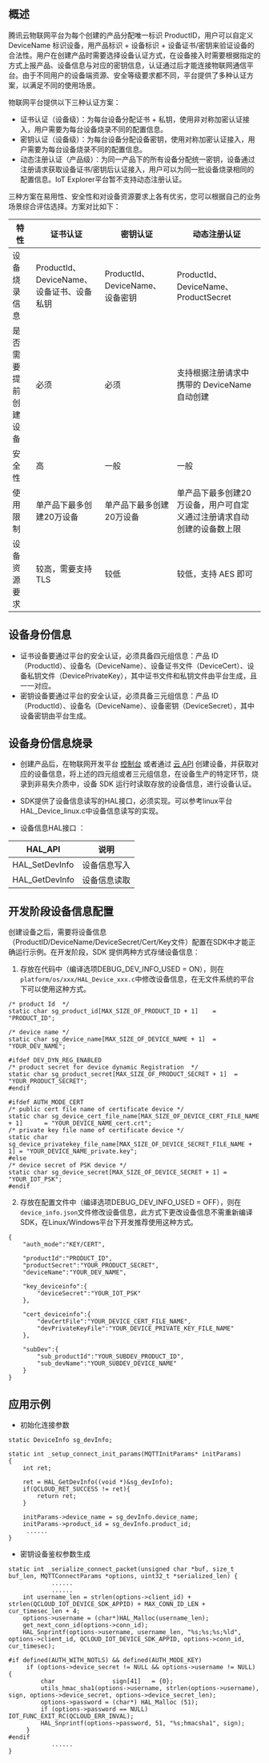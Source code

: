 ## 概述

腾讯云物联网平台为每个创建的产品分配唯一标识 ProductID，用户可以自定义 DeviceName 标识设备，用产品标识 + 设备标识 + 设备证书/密钥来验证设备的合法性。用户在创建产品时需要选择设备认证方式，在设备接入时需要根据指定的方式上报产品、设备信息与对应的密钥信息，认证通过后才能连接物联网通信平台。由于不同用户的设备端资源、安全等级要求都不同，平台提供了多种认证方案，以满足不同的使用场景。

物联网平台提供以下三种认证方案：
- 证书认证（设备级）：为每台设备分配证书 + 私钥，使用非对称加密认证接入，用户需要为每台设备烧录不同的配置信息。
- 密钥认证（设备级）：为每台设备分配设备密钥，使用对称加密认证接入，用户需要为每台设备烧录不同的配置信息。
- 动态注册认证（产品级）：为同一产品下的所有设备分配统一密钥，设备通过注册请求获取设备证书/密钥后认证接入，用户可以为同一批设备烧录相同的配置信息。IoT Explorer平台暂不支持动态注册认证。

三种方案在易用性、安全性和对设备资源要求上各有优劣，您可以根据自己的业务场景综合评估选择。方案对比如下：

| 特性 | 证书认证 |密钥认证| 动态注册认证|
|--------|--------|--------|--------|
|  设备烧录信息    | ProductId、DeviceName、<br>设备证书、设备私钥| ProductId、DeviceName、设备密钥      |ProductId、DeviceName、ProductSecret|
|  是否需要提前创建设备     |   必须|  必须     |支持根据注册请求中携带的 DeviceName 自动创建|
|  安全性     |     高 |  一般     | 一般 |
|  使用限制      |    单产品下最多创建20万设备|   单产品下最多创建20万设备     | 单产品下最多创建20万设备，用户可自定义通过注册请求自动创建的设备数上限|
|  设备资源要求     |    较高，需要支持 TLS|  较低     |较低，支持 AES 即可|

## 设备身份信息
 - 证书设备要通过平台的安全认证，必须具备四元组信息：产品 ID（ProductId）、设备名（DeviceName）、设备证书文件（DeviceCert）、设备私钥文件（DevicePrivateKey），其中证书文件和私钥文件由平台生成，且一一对应。
 - 密钥设备要通过平台的安全认证，必须具备三元组信息：产品 ID（ProductId）、设备名（DeviceName）、设备密钥（DeviceSecret），其中设备密钥由平台生成。

## 设备身份信息烧录
- 创建产品后，在物联网开发平台 [控制台](https://console.cloud.tencent.com/iotexplorer) 或者通过 [云 API](https://cloud.tencent.com/document/product/1081/37178) 创建设备，并获取对应的设备信息，将上述的四元组或者三元组信息，在设备生产的特定环节，烧录到非易失介质中，设备 SDK 运行时读取存放的设备信息，进行设备认证。

- SDK提供了设备信息读写的HAL接口，必须实现。可以参考linux平台HAL_Device_linux.c中设备信息读写的实现。

- 设备信息HAL接口 ：

| HAL_API                            | 说明                                 |
| -----------------------------------| ----------------------------------  |
| HAL_SetDevInfo                  	| 设备信息写入    |
| HAL_GetDevInfo                   	| 设备信息读取    |

## 开发阶段设备信息配置

创建设备之后，需要将设备信息（ProductID/DeviceName/DeviceSecret/Cert/Key文件）配置在SDK中才能正确运行示例。在开发阶段，SDK 提供两种方式存储设备信息：
1. 存放在代码中（编译选项DEBUG_DEV_INFO_USED = ON），则在`platform/os/xxx/HAL_Device_xxx.c`中修改设备信息，在无文件系统的平台下可以使用这种方式。
```
/* product Id  */
static char sg_product_id[MAX_SIZE_OF_PRODUCT_ID + 1]	 = "PRODUCT_ID";

/* device name */
static char sg_device_name[MAX_SIZE_OF_DEVICE_NAME + 1]  = "YOUR_DEV_NAME";

#ifdef DEV_DYN_REG_ENABLED
/* product secret for device dynamic Registration  */
static char sg_product_secret[MAX_SIZE_OF_PRODUCT_SECRET + 1]  = "YOUR_PRODUCT_SECRET";
#endif

#ifdef AUTH_MODE_CERT
/* public cert file name of certificate device */
static char sg_device_cert_file_name[MAX_SIZE_OF_DEVICE_CERT_FILE_NAME + 1]      = "YOUR_DEVICE_NAME_cert.crt";
/* private key file name of certificate device */
static char sg_device_privatekey_file_name[MAX_SIZE_OF_DEVICE_SECRET_FILE_NAME + 1] = "YOUR_DEVICE_NAME_private.key";
#else
/* device secret of PSK device */
static char sg_device_secret[MAX_SIZE_OF_DEVICE_SECRET + 1] = "YOUR_IOT_PSK";
#endif
```

2. 存放在配置文件中（编译选项DEBUG_DEV_INFO_USED = OFF），则在`device_info.json`文件修改设备信息，此方式下更改设备信息不需重新编译SDK，在Linux/Windows平台下开发推荐使用这种方式。
```
{
    "auth_mode":"KEY/CERT",

    "productId":"PRODUCT_ID",
    "productSecret":"YOUR_PRODUCT_SECRET",
    "deviceName":"YOUR_DEV_NAME",

    "key_deviceinfo":{    
        "deviceSecret":"YOUR_IOT_PSK"
    },

    "cert_deviceinfo":{
        "devCertFile":"YOUR_DEVICE_CERT_FILE_NAME",
        "devPrivateKeyFile":"YOUR_DEVICE_PRIVATE_KEY_FILE_NAME"
    },

    "subDev":{
        "sub_productId":"YOUR_SUBDEV_PRODUCT_ID",
        "sub_devName":"YOUR_SUBDEV_DEVICE_NAME"
    }
}
```

##  应用示例
-  初始化连接参数

```
static DeviceInfo sg_devInfo;

static int _setup_connect_init_params(MQTTInitParams* initParams)
{
	int ret;
	
	ret = HAL_GetDevInfo((void *)&sg_devInfo);	
	if(QCLOUD_RET_SUCCESS != ret){
		return ret;
	}
		
	initParams->device_name = sg_devInfo.device_name;
	initParams->product_id = sg_devInfo.product_id;
	 ......
}	
```


-  密钥设备鉴权参数生成

```
static int _serialize_connect_packet(unsigned char *buf, size_t buf_len, MQTTConnectParams *options, uint32_t *serialized_len) {
			......
			......
    int username_len = strlen(options->client_id) + strlen(QCLOUD_IOT_DEVICE_SDK_APPID) + MAX_CONN_ID_LEN + cur_timesec_len + 4;
    options->username = (char*)HAL_Malloc(username_len);
    get_next_conn_id(options->conn_id);
	HAL_Snprintf(options->username, username_len, "%s;%s;%s;%ld", options->client_id, QCLOUD_IOT_DEVICE_SDK_APPID, options->conn_id, cur_timesec);

#if defined(AUTH_WITH_NOTLS) && defined(AUTH_MODE_KEY)
     if (options->device_secret != NULL && options->username != NULL) {
    	 char                sign[41]   = {0};
    	 utils_hmac_sha1(options->username, strlen(options->username), sign, options->device_secret, options->device_secret_len);
    	 options->password = (char*) HAL_Malloc (51);
    	 if (options->password == NULL) IOT_FUNC_EXIT_RC(QCLOUD_ERR_INVAL);
		 HAL_Snprintf(options->password, 51, "%s;hmacsha1", sign);
     }
#endif
			......
}
```

